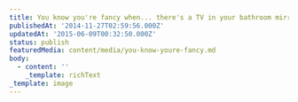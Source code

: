 ```yaml
---
title: You know you're fancy when... there's a TV in your bathroom mirror.
publishedAt: '2014-11-27T02:59:56.000Z'
updatedAt: '2015-06-09T00:32:50.000Z'
status: publish
featuredMedia: content/media/you-know-youre-fancy.md
body:
  - content: ''
    _template: richText
_template: image
---
```



